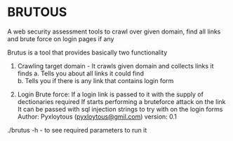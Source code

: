# BRUTOUS
A web security assessment tools to crawl over given domain, find all links and brute force on login pages if any 

Brutus is a tool that provides basically two functionality 

1. Crawling target domain - It crawls given domain and collects links it finds
 a. Tells you about all links it could find       
 b. Tells you if there is any link that contains login form

 2. Login Brute force:       If a login link is passed to it with the supply of dectionaries required 
                             If starts performing a bruteforce attack on the link 
                             It can be passed with sql injection strings to try with on the login forms 
Author: Pyxloytous (pyxloytous@gmil.com)
version: 0.1  

./brutus -h  - to see required parameters to run it
